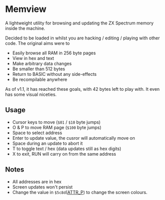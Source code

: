 # Memview

A lightweight utility for browsing and updating the ZX Spectrum memory inside the machine.

Decided to be loaded in whilst you are hacking / editing / playing with other code. The original aims were to

 - Easily browse all RAM in 256 byte pages
 - View in hex and text
 - Make arbitrary data changes
 - Be smaller than 512 bytes
 - Return to BASIC without any side-effects
 - Be recompilable anywhere

 As of v1.1, it has reached these goals, with 42 bytes left to play with. It even has some visual niceties.

## Usage

- Cursor keys to move (`$01` / `$10` byte jumps)
- O & P to move RAM page (`$100` byte jumps)
- Space to select address
- Enter to update value, the cusror will automatically move on
- Space during an update to abort it
- T to toggle text / hex (data updates still as hex digits)
- X to exit, RUN will carry on from the same address

## Notes
- All addresses are in hex
- Screen updates won't persist
- Change the value in `$5c8d`([ATTR_P](https://skoolkid.github.io/rom/asm/5C8D.html)) to change the screen colours.
